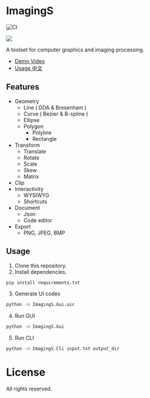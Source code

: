 # ImagingS

![CI](https://github.com/StardustDL/ImagingS/workflows/CI/badge.svg)

![](https://repository-images.githubusercontent.com/226446069/77831900-b856-11ea-95ef-6fd6c38a9edc)

A toolset for computer graphics and imaging processing.

- [Demo Video](https://www.bilibili.com/video/BV1Q54y1i7Lg/)
- [Usage 中文](https://github.com/StardustDL/own-staticfile-hosting/tree/0eb7357813c8f043e5bc6c488e4fe2c971a87424/StardustDL/ImagingS/Helping)

## Features

- Geometry
  - Line ( DDA & Bresenham )
  - Curve ( Bezier & B-spline )
  - Ellipse
  - Polygon
    - Polyline
    - Rectangle
- Transform
  - Translate
  - Rotate
  - Scale
  - Skew
  - Matrix
- Clip
- Interactivity
  - WYSIWYG
  - Shortcuts
- Document
  - Json
  - Code editor
- Export
  - PNG, JPEG, BMP

## Usage

1. Clone this repository.
2. Install dependencies.

```sh
pip install requirements.txt
```

3. Generate UI codes

```sh
python -m ImagingS.Gui.uic
```

4. Run GUI

```sh
python -m ImagingS.Gui
```

5. Run CLI

```sh
python -m ImagingS.Cli input.txt output_dir
```

# License

All rights reserved.
